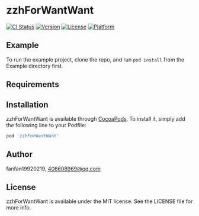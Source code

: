 # zzhForWantWant

[![CI Status](https://img.shields.io/travis/fanfan19920219/zzhForWantWant.svg?style=flat)](https://travis-ci.org/fanfan19920219/zzhForWantWant)
[![Version](https://img.shields.io/cocoapods/v/zzhForWantWant.svg?style=flat)](https://cocoapods.org/pods/zzhForWantWant)
[![License](https://img.shields.io/cocoapods/l/zzhForWantWant.svg?style=flat)](https://cocoapods.org/pods/zzhForWantWant)
[![Platform](https://img.shields.io/cocoapods/p/zzhForWantWant.svg?style=flat)](https://cocoapods.org/pods/zzhForWantWant)

## Example

To run the example project, clone the repo, and run `pod install` from the Example directory first.

## Requirements

## Installation

zzhForWantWant is available through [CocoaPods](https://cocoapods.org). To install
it, simply add the following line to your Podfile:

```ruby
pod 'zzhForWantWant'
```

## Author

fanfan19920219, 406608969@qq.com

## License

zzhForWantWant is available under the MIT license. See the LICENSE file for more info.
